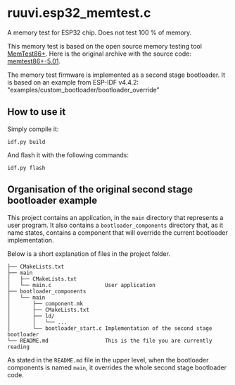 # ruuvi.esp32_memtest.c
A memory test for ESP32 chip. Does not test 100 % of memory.

This memory test is based on the open source memory testing tool [MemTest86+](https://www.memtest.org).
Here is the original archive with the source code: [memtest86+-5.01](https://www.memtest.org/download/archives/5.01/memtest86+-5.01.tar.gz).

The memory test firmware is implemented as a second stage bootloader.
It is based on an example from ESP-IDF v4.4.2: "examples/custom_bootloader/bootloader_override"

## How to use it

Simply compile it:
```
idf.py build
```

And flash it with the following commands:
```
idf.py flash
```

## Organisation of the original second stage bootloader example

This project contains an application, in the `main` directory that represents a user program.
It also contains a `bootloader_components` directory that, as it name states, 
contains a component that will override the current bootloader implementation.

Below is a short explanation of files in the project folder.

```
├── CMakeLists.txt
├── main
│   ├── CMakeLists.txt
│   └── main.c                 User application
├── bootloader_components
│   └── main
│       ├── component.mk          
│       ├── CMakeLists.txt   
│       ├── ld/
│       │   └── ...
│       └── bootloader_start.c Implementation of the second stage bootloader
└── README.md                  This is the file you are currently reading
```

As stated in the `README.md` file in the upper level, when the bootloader components is named `main`, it overrides
the whole second stage bootloader code.
